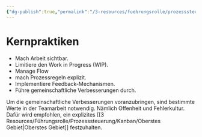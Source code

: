 ```yaml
---
{"dg-publish":true,"permalink":"/3-resources/fuehrungsrolle/prozesssteuerung/kanban/kernpraktiken/","created":"2024-06-23T19:46:00.649+02:00","updated":"2024-04-20T08:04:48.392+02:00"}
---
```



# Kernpraktiken

- Mach Arbeit sichtbar.
- Limitiere den Work in Progress (WIP).
- Manage Flow
- mach Prozessregeln explizit.
- Implementiere Feedback-Mechanismen.
- Führe gemeinschaftliche Verbesserungen durch.

Um die gemeinschaftliche Verbesserungen voranzubringen, sind bestimmte Werte in der Teamarbeit notwendig. Nämlich Offenheit und Fehlerkultur. Dafür wird empfohlen, ein explizites [[3 Resources/Führungsrolle/Prozesssteuerung/Kanban/Oberstes Gebiet\|Oberstes Gebiet]] festzuhalten.
